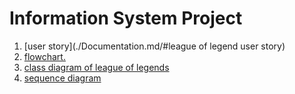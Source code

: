 # Information System Project

1. [user story](./Documentation.md/#league of legend user story)
2. [flowchart.](./Documentation.md/../flowchart%20league.png)
3. [class diagram of league of legends](./Documentation.md/#class-diagram-of-league-of-legends)
4.   [sequence diagram](./league%20sequence%20diagram.png)

